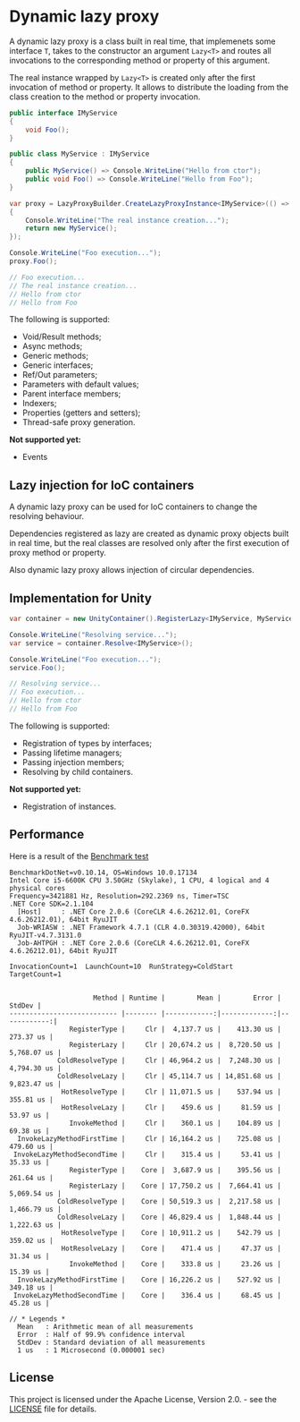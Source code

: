 # Dynamic lazy proxy

A dynamic lazy proxy is a class built in real time, that implemenets some interface `T`, takes to the constructor an argument `Lazy<T>` and routes all invocations to the corresponding method or property of this argument.

The real instance wrapped by `Lazy<T>` is created only after the first invocation of method or property. It allows to distribute the loading from the class creation to the method or property invocation.

```C#
public interface IMyService
{
	void Foo();
}

public class MyService : IMyService
{
	public MyService() => Console.WriteLine("Hello from ctor");
	public void Foo() => Console.WriteLine("Hello from Foo");
}

var proxy = LazyProxyBuilder.CreateLazyProxyInstance<IMyService>(() =>
{
	Console.WriteLine("The real instance creation...");
	return new MyService();
});

Console.WriteLine("Foo execution...");
proxy.Foo();

// Foo execution...
// The real instance creation...
// Hello from ctor
// Hello from Foo
```

The following is supported:
- Void/Result methods;
- Async methods;
- Generic methods;
- Generic interfaces;
- Ref/Out parameters;
- Parameters with default values;
- Parent interface members;
- Indexers;
- Properties (getters and setters);
- Thread-safe proxy generation.

**Not supported yet:**
- Events

## Lazy injection for IoC containers

A dynamic lazy proxy can be used for IoC containers to change the resolving behaviour.

Dependencies registered as lazy are created as dynamic proxy objects built in real time, but the real classes are resolved only after the first execution of proxy method or property.

Also dynamic lazy proxy allows injection of circular dependencies.

## Implementation for Unity

```C#
var container = new UnityContainer().RegisterLazy<IMyService, MyService>();

Console.WriteLine("Resolving service...");
var service = container.Resolve<IMyService>();

Console.WriteLine("Foo execution...");
service.Foo();

// Resolving service...
// Foo execution...
// Hello from ctor
// Hello from Foo

```

The following is supported:
- Registration of types by interfaces;
- Passing lifetime managers;
- Passing injection members;
- Resolving by child containers.

**Not supported yet:**
- Registration of instances.

## Performance

Here is a result of the [Benchmark test](https://github.com/servicetitan/lazy-proxy/blob/master/LazyProxy.Unity.Tests/UnityExtensionBenchmark.cs)

```
BenchmarkDotNet=v0.10.14, OS=Windows 10.0.17134
Intel Core i5-6600K CPU 3.50GHz (Skylake), 1 CPU, 4 logical and 4 physical cores
Frequency=3421881 Hz, Resolution=292.2369 ns, Timer=TSC
.NET Core SDK=2.1.104
  [Host]     : .NET Core 2.0.6 (CoreCLR 4.6.26212.01, CoreFX 4.6.26212.01), 64bit RyuJIT
  Job-WRIASW : .NET Framework 4.7.1 (CLR 4.0.30319.42000), 64bit RyuJIT-v4.7.3131.0
  Job-AHTPGH : .NET Core 2.0.6 (CoreCLR 4.6.26212.01, CoreFX 4.6.26212.01), 64bit RyuJIT

InvocationCount=1  LaunchCount=10  RunStrategy=ColdStart  TargetCount=1 
  

                     Method | Runtime |        Mean |        Error |      StdDev |
--------------------------- |-------- |------------:|-------------:|------------:|
               RegisterType |     Clr |  4,137.7 us |    413.30 us |   273.37 us |
               RegisterLazy |     Clr | 20,674.2 us |  8,720.50 us | 5,768.07 us |
            ColdResolveType |     Clr | 46,964.2 us |  7,248.30 us | 4,794.30 us |
            ColdResolveLazy |     Clr | 45,114.7 us | 14,851.68 us | 9,823.47 us |
             HotResolveType |     Clr | 11,071.5 us |    537.94 us |   355.81 us |
             HotResolveLazy |     Clr |    459.6 us |     81.59 us |    53.97 us |
               InvokeMethod |     Clr |    360.1 us |    104.89 us |    69.38 us |
  InvokeLazyMethodFirstTime |     Clr | 16,164.2 us |    725.08 us |   479.60 us |
 InvokeLazyMethodSecondTime |     Clr |    315.4 us |     53.41 us |    35.33 us |
               RegisterType |    Core |  3,687.9 us |    395.56 us |   261.64 us |
               RegisterLazy |    Core | 17,750.2 us |  7,664.41 us | 5,069.54 us |
            ColdResolveType |    Core | 50,519.3 us |  2,217.58 us | 1,466.79 us |
            ColdResolveLazy |    Core | 46,829.4 us |  1,848.44 us | 1,222.63 us |
             HotResolveType |    Core | 10,911.2 us |    542.79 us |   359.02 us |
             HotResolveLazy |    Core |    471.4 us |     47.37 us |    31.34 us |
               InvokeMethod |    Core |    333.8 us |     23.26 us |    15.39 us |
  InvokeLazyMethodFirstTime |    Core | 16,226.2 us |    527.92 us |   349.18 us |
 InvokeLazyMethodSecondTime |    Core |    336.4 us |     68.45 us |    45.28 us |

// * Legends *
  Mean   : Arithmetic mean of all measurements
  Error  : Half of 99.9% confidence interval
  StdDev : Standard deviation of all measurements
  1 us   : 1 Microsecond (0.000001 sec)
```

## License

This project is licensed under the Apache License, Version 2.0. - see the [LICENSE](https://github.com/servicetitan/lazy-proxy/blob/master/LICENSE) file for details.
